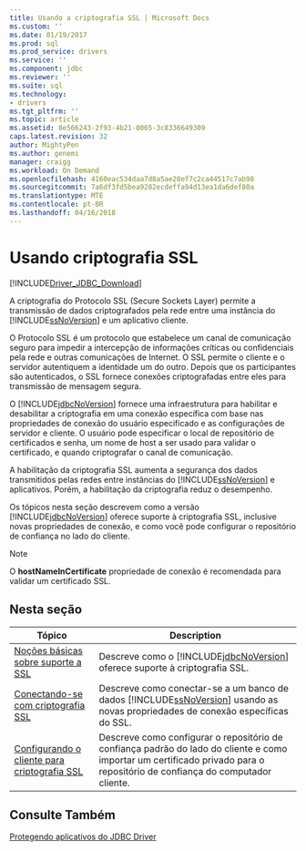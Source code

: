 ```yaml
---
title: Usando a criptografia SSL | Microsoft Docs
ms.custom: ''
ms.date: 01/19/2017
ms.prod: sql
ms.prod_service: drivers
ms.service: ''
ms.component: jdbc
ms.reviewer: ''
ms.suite: sql
ms.technology:
- drivers
ms.tgt_pltfrm: ''
ms.topic: article
ms.assetid: 8e566243-2f93-4b21-8065-3c8336649309
caps.latest.revision: 32
author: MightyPen
ms.author: genemi
manager: craigg
ms.workload: On Demand
ms.openlocfilehash: 4160eac534daa7d8a5ae20ef7c2ca44517c7ab98
ms.sourcegitcommit: 7a6df3fd5bea9282ecdeffa94d13ea1da6def80a
ms.translationtype: MTE
ms.contentlocale: pt-BR
ms.lasthandoff: 04/16/2018
---
```

# <a name="using-ssl-encryption"></a>Usando criptografia SSL
[!INCLUDE[Driver_JDBC_Download](../../includes/driver_jdbc_download.md)]

  A criptografia do Protocolo SSL (Secure Sockets Layer) permite a transmissão de dados criptografados pela rede entre uma instância do [!INCLUDE[ssNoVersion](../../includes/ssnoversion_md.md)] e um aplicativo cliente.  
  
 O Protocolo SSL é um protocolo que estabelece um canal de comunicação seguro para impedir a intercepção de informações críticas ou confidenciais pela rede e outras comunicações de Internet. O SSL permite o cliente e o servidor autentiquem a identidade um do outro. Depois que os participantes são autenticados, o SSL fornece conexões criptografadas entre eles para transmissão de mensagem segura.  
  
 O [!INCLUDE[jdbcNoVersion](../../includes/jdbcnoversion_md.md)] fornece uma infraestrutura para habilitar e desabilitar a criptografia em uma conexão específica com base nas propriedades de conexão do usuário especificado e as configurações de servidor e cliente. O usuário pode especificar o local de repositório de certificados e senha, um nome de host a ser usado para validar o certificado, e quando criptografar o canal de comunicação.  
  
 A habilitação da criptografia SSL aumenta a segurança dos dados transmitidos pelas redes entre instâncias do [!INCLUDE[ssNoVersion](../../includes/ssnoversion_md.md)] e aplicativos. Porém, a habilitação da criptografia reduz o desempenho.  
  
 Os tópicos nesta seção descrevem como a versão [!INCLUDE[jdbcNoVersion](../../includes/jdbcnoversion_md.md)] oferece suporte à criptografia SSL, inclusive novas propriedades de conexão, e como você pode configurar o repositório de confiança no lado do cliente.  
  
> [!NOTE]  
>  O **hostNameInCertificate** propriedade de conexão é recomendada para validar um certificado SSL.  
  
## <a name="in-this-section"></a>Nesta seção  
  
|Tópico|Description|  
|-----------|-----------------|  
|[Noções básicas sobre suporte a SSL](../../connect/jdbc/understanding-ssl-support.md)|Descreve como o [!INCLUDE[jdbcNoVersion](../../includes/jdbcnoversion_md.md)] oferece suporte à criptografia SSL.|  
|[Conectando-se com criptografia SSL](../../connect/jdbc/connecting-with-ssl-encryption.md)|Descreve como conectar-se a um banco de dados [!INCLUDE[ssNoVersion](../../includes/ssnoversion_md.md)] usando as novas propriedades de conexão específicas do SSL.|  
|[Configurando o cliente para criptografia SSL](../../connect/jdbc/configuring-the-client-for-ssl-encryption.md)|Descreve como configurar o repositório de confiança padrão do lado do cliente e como importar um certificado privado para o repositório de confiança do computador cliente.|  
  
## <a name="see-also"></a>Consulte Também  
 [Protegendo aplicativos do JDBC Driver](../../connect/jdbc/securing-jdbc-driver-applications.md)  
  
  
